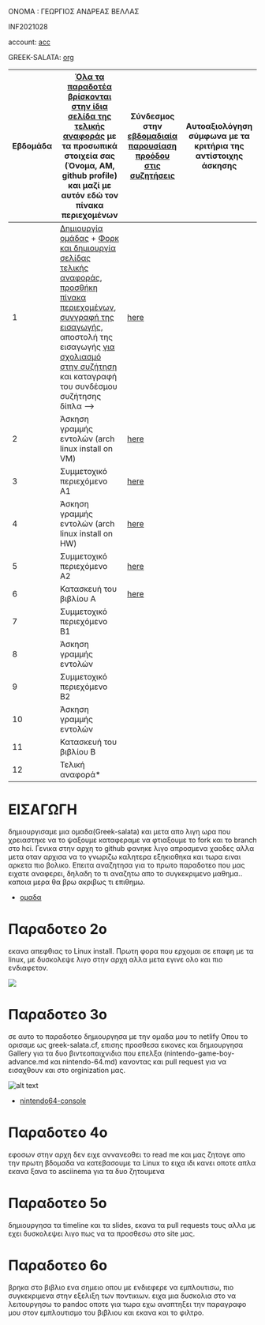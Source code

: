 ΟΝΟΜΑ : ΓΕΩΡΓΙΟΣ ΑΝΔΡΕΑΣ ΒΕΛΛΑΣ

INF2021028

account: [acc](https://github.com/gr5gr6)

GREEK-SALATA: [org](https://github.com/Greek-Salata)

| Εβδομάδα | [Όλα τα παραδοτέα βρίσκονται στην ίδια σελίδα της τελικής αναφοράς](https://courses-ionio.github.io/help/deliverables/) με τα προσωπικά στοιχεία σας (Όνομα, ΑΜ, github profile) και μαζί με αυτόν εδώ τον πίνακα περιεχομένων | Σύνδεσμος στην [εβδομαδιαία παρουσίαση προόδου στις συζητήσεις](https://github.com/courses-ionio/help/discussions/categories/show-and-tell) | Αυτοαξιολόγηση σύμφωνα με τα κριτήρια της αντίστοιχης άσκησης |
| --- | --- | --- | --- |
| 1 |  [Δημιουργία ομάδας](https://github.com/courses-ionio/hci/discussions/1794) + [Φορκ και δημιουργία σελίδας τελικής αναφοράς](https://courses-ionio.github.io/help/guide/), [προσθήκη πίνακα περιεχομένων](https://raw.githubusercontent.com/courses-ionio/hci/master/README.md), [συγγραφή της εισαγωγής](https://courses-ionio.github.io/help/intro/), αποστολή της εισαγωγής [για σχολιασμό στην συζήτηση](https://github.com/courses-ionio/help/discussions/categories/show-and-tell) και καταγραφή του συνδέσμου συζήτησης δίπλα --> | [here](https://github.com/courses-ionio/help/discussions/847) | |
| 2 | Άσκηση γραμμής εντολών (arch linux install on VM) | [here](https://github.com/courses-ionio/help/discussions/1105) | |
| 3 | Συμμετοχικό περιεχόμενο A1 | [here](https://github.com/courses-ionio/help/discussions/1195)  | |
| 4 | Άσκηση γραμμής εντολών (arch linux install on HW) | [here](https://github.com/courses-ionio/help/discussions/1341) | |
| 5 | Συμμετοχικό περιεχόμενο A2 | [here](https://github.com/courses-ionio/help/discussions/1468) | |
| 6 | Κατασκευή του βιβλίου Α | [here](https://github.com/courses-ionio/help/discussions/1574) | |
| 7 | Συμμετοχικό περιεχόμενο B1 | | |
| 8 | Άσκηση γραμμής εντολών | | |
| 9 | Συμμετοχικό περιεχόμενο B2 | | |
| 10 | Άσκηση γραμμής εντολών | | |
| 11 | Κατασκευή του βιβλίου Β | | |
| 12 | Τελική αναφορά* | | |

# ΕΙΣΑΓΩΓΗ
δημιουργισαμε μια ομαδα(Greek-salata) και μετα απο λιγη ωρα που χρειαστηκε να το ψαξουμε καταφεραμε να φτιαξουμε το fork και το branch στο hci. Γενικα στην αρχη το github φανηκε λιγο απροσμενα χαοδες αλλα μετα οταν αρχισα να το γνωριζω καλητερα εξηκιοθηκα και τωρα ειναι αρκετα πιο βολικο. Επειτα αναζητησα για το πρωτο παραδοτεο που μας ειχατε αναφερει, δηλαδη το τι αναζητω απο το συγκεκριμενο μαθημα.. καποια μερα θα βρω ακριβως τι επιθημω.

* [ομαδα](https://github.com/Greek-Salata)

# Παραδοτεο 2ο
εκανα απεφθιας το Linux install. Πρωτη φορα που ερχομαι σε επαφη με τα linux, με δυσκολεψε λιγο στην αρχη αλλα μετα εγινε ολο και πιο ενδιαφετον. 


<a href="https://asciinema.org/a/yt8378ymudJF3T56Eyg2ZrVPT" target="_blank"><img src="https://asciinema.org/a/yt8378ymudJF3T56Eyg2ZrVPT.svg" /></a>


# Παραδοτεο 3ο
σε αυτο το παραδοτεο δημιουργησα με την ομαδα μου το netlify Οπου το ορισαμε ως greek-salata.cf, επισης προσθεσα εικονες και δημιουργησα Gallery για τα δυο βιντεοπαιχνιδια που επελξα (nintendo-game-boy-advance.md και nintendo-64.md) κανοντας και pull request για να εισαχθουν και στο orginization μας.

![alt text](https://github.com/gr5gr6/images/blob/master/nintendo64-console.jpg)
* [nintendo64-console](https://www.greek-salata.cf/gallery/nintendo-64/)

# Παραδοτεο 4ο
εφοσων στην αρχη δεν ειχε αννανεοθει το read me και μας ζηταγε απο την πρωτη βδομαδα να κατεβασουμε τα Linux το ειχα ιδι κανει οποτε απλα εκανα ξανα το asciinema για τα δυο ζητουμενα 

# Παραδοτεο 5ο
δημιουργησα τα timeline και τα slides, εκανα τα pull requests τους αλλα με εχει δυσκολεψει λιγο πως να τα προσθεσω στο site μας.

# Παραδοτεο 6ο
βρηκα στο βιβλιο ενα σημειο οπου με ενδιεφερε να εμπλουτισω, πιο συγκεκριμενα στην εξελιξη των ποντικιων. ειχα μια δυσκολια στο να λειτουργησω το pandoc οποτε για τωρα εχω αναπτηξει την παραγραφο μου στον εμπλουτισμο του βιβλιου και εκανα και το φιλτρο.

